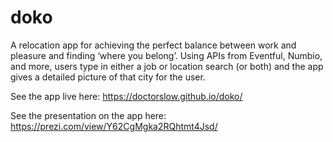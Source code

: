 # doko

A relocation app for achieving the perfect balance between work and pleasure and finding ‘where you belong’. Using APIs from Eventful, Numbio, and more, users type in either a job or location search (or both) and the app gives a detailed picture of that city for the user. 

See the app live here:
https://doctorslow.github.io/doko/

See the presentation on the app here:
https://prezi.com/view/Y62CgMgka2RQhtmt4Jsd/


